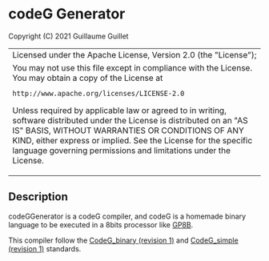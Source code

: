 # codeG Generator

Copyright (C) 2021 Guillaume Guillet

<table border="0px">
<tr>
<td>
Licensed under the Apache License, Version 2.0 (the "License");
</td>
</tr>
<tr>
<td>
You may not use this file except in compliance with the License.
You may obtain a copy of the License at

    http://www.apache.org/licenses/LICENSE-2.0

Unless required by applicable law or agreed to in writing, software
distributed under the License is distributed on an "AS IS" BASIS,
WITHOUT WARRANTIES OR CONDITIONS OF ANY KIND, either express or implied.
See the License for the specific language governing permissions and
limitations under the License.
</td>
</tr>
</table>

## Description
codeGGenerator is a codeG compiler, and codeG is a homemade binary language to be executed in a 8bits processor like [GP8B](https://github.com/JonathSpirit/GP8B).

This compiler follow the [CodeG_binary (revision 1)](https://github.com/JonathSpirit/GComputer_standard) 
and [CodeG_simple (revision 1)](https://github.com/JonathSpirit/GComputer_standard) standards.
